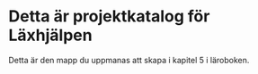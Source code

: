 # Detta är projektkatalog för Läxhjälpen

Detta är den mapp du uppmanas att skapa i kapitel 5 i läroboken.
